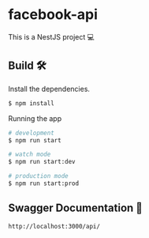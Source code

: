 # facebook-api

This is a NestJS project 💻

## Build 🛠

Install the dependencies.

```bash
$ npm install
```

Running the app

```bash
# development
$ npm run start

# watch mode
$ npm run start:dev

# production mode
$ npm run start:prod
```

## Swagger Documentation 📖

```bash
http://localhost:3000/api/
```
